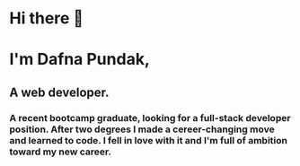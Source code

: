 # Hi there :wave:
# I'm Dafna Pundak, 
## A web developer.

### A recent bootcamp graduate, looking for a full-stack developer position. After two degrees I made a cereer-changing move and learned to code. I fell in love with it and I'm full of ambition toward my new career.
